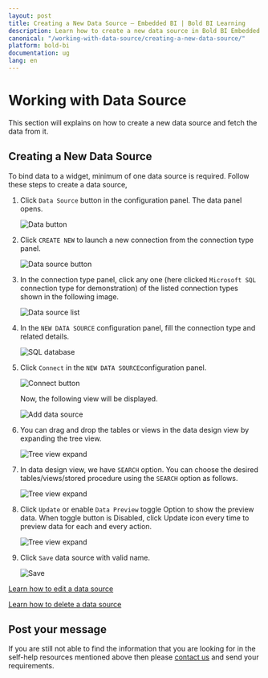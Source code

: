 ```yaml
---
layout: post
title: Creating a New Data Source – Embedded BI | Bold BI Learning
description: Learn how to create a new data source in Bold BI Embedded application to bind data with widgets in dashboard.
canonical: "/working-with-data-source/creating-a-new-data-source/"
platform: bold-bi
documentation: ug
lang: en
---
```

# Working with Data Source

This section will explains on how to create a new data source and fetch the data from it.

## Creating a New Data Source

To bind data to a widget, minimum of one data source is required.  Follow these steps to create a data source,

1. Click `Data Source` button in the configuration panel. The data panel opens.

   ![Data button](/static/assets/working-with-datasource/images/databutton.png)

2. Click `CREATE NEW` to launch a new connection from the connection type panel.

   ![Data source button](/static/assets/working-with-datasource/images/datasourcebutton.png)

3. In the connection type panel, click any one (here clicked `Microsoft SQL` connection type for demonstration) of the listed connection types shown in the following image.

   ![Data source list](/static/assets/working-with-datasource/images/datasourcelist.png)

4. In the `NEW DATA SOURCE` configuration panel, fill the connection type and related details.

   ![SQL database](/static/assets/working-with-datasource/images/sqldatabase.png)

5. Click `Connect` in the `NEW DATA SOURCE`configuration panel.

   ![Connect button](/static/assets/working-with-datasource/images/Connectbutton.png)
   
   Now, the following view will be displayed.
   
   ![Add data source](/static/assets/working-with-datasource/images/addeddatasource.png)

6. You can drag and drop the tables or views in the data design view by expanding the tree view.

   ![Tree view expand](/static/assets/working-with-datasource/images/treeviewexpand.png)

7. In data design view, we have `SEARCH` option. You can choose the desired tables/views/stored procedure using the `SEARCH` option as follows.

   ![Tree view expand](/static/assets/working-with-datasource/images/tablesearch.png#max-width=98%)

8. Click `Update` or enable `Data Preview` toggle Option to show the preview data. When toggle button is Disabled, click Update icon every time to preview data for each and every action.

    ![Tree view expand](/static/assets/working-with-datasource/images/previewdata.png#max-width=97%)

9. Click `Save` data source with valid name.

   ![Save](/static/assets/working-with-datasource/images/datasourcesaveoption.png#max-width=97%)

 [Learn how to edit a data source](/working-with-data-source/editing-a-data-source/)

 [Learn how to delete a data source](/working-with-data-source/deleting-a-data-source/)

## Post your message
If you are still not able to find the information that you are looking for in the self-help resources mentioned above then please <a href="https://www.boldbi.com/support" target="_blank">contact us</a> and send your requirements.